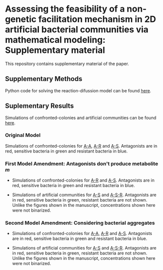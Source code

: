 # Assessing the feasibility of a non-genetic facilitation mechanism in 2D artificial bacterial communities via mathematical modeling: Supplementary material

This repository contains supplementary material of the paper.

## Supplementary Methods

Python code for solving the reaction-difussion model can be found [here](Code/ScriptASR.py).

## Suplementary Results

Simulations of confronted-colonies and artificial communities can be found [here](Simulations).

### Original Model

Simulations of confronted-colonies for [A-A](Simulations/Confronted-Colonies/ConfrontedColonies_AA_OriginalModel.mp4), [A-R](Simulations/Confronted-Colonies/ConfrontedColonies_AR_OriginalModel.mp4) and [A-S](Simulations/Confronted-Colonies/ConfrontedColonies_AS_OriginalModel.mp4). Antagonists are in red, sensitive bacteria in green and resistant bacteria in blue.

### First Model Amendment: Antagonists don't produce metabolite $m$

- Simulations of confronted-colonies for [A-R](Simulations/Confronted-Colonies/ConfrontedColonies_AR_NomforA.mp4) and [A-S](Simulations/Confronted-Colonies/ConfrontedColonies_AS_NomforA.mp4). Antagonists are in red, sensitive bacteria in green and resistant bacteria in blue.

- Simulations of artificial communities for [A-S](Simulations/Artificial-Communities/ArtificialCommunities_AS_NomforA.mp4) and [A-S-R](Simulations/Confronted-Colonies/ConfrontedColonies_AS_NomforA.mp4). Antagonists are in red, sensitive bacteria in green, resistant bacteria are not shown. Unlike the figures shown in the manuscript, concentrations shown here were not binarized.

### Second Model Amendment: Considering bacterial aggregates

- Simulations of confronted-colonies for [A-A](Simulations/Confronted-Colonies/ConfrontedColonies_AA_BacterialAggregates.mp4), [A-R](Simulations/Confronted-Colonies/ConfrontedColonies_AR_BacterialAggregates.mp4) and [A-S](Simulations/Confronted-Colonies/ConfrontedColonies_AS_BacterialAggregates.mp4). Antagonists are in red, sensitive bacteria in green and resistant bacteria in blue.

- Simulations of artificial communities for [A-S](Simulations/Artificial-Communities/ArtificialCommunities_AS_BacterialAggregates.mp4) and [A-S-R](Simulations/Confronted-Colonies/ConfrontedColonies_AS_BacterialAggregates.mp4). Antagonists are in red, sensitive bacteria in green, resistant bacteria are not shown. Unlike the figures shown in the manuscript, concentrations shown here were not binarized.
